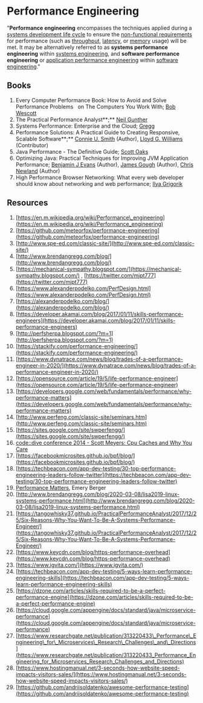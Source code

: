 # Performance Engineering

"**Performance engineering** encompasses the techniques applied during a [systems development life cycle](https://en.m.wikipedia.org/wiki/Systems_development_life_cycle) to ensure the [non-functional requirements](https://en.m.wikipedia.org/wiki/Non-functional_requirement) for performance \(such as [throughput](https://en.m.wikipedia.org/wiki/Throughput), [latency](https://en.m.wikipedia.org/wiki/Latency_%28engineering%29), or [memory](https://en.m.wikipedia.org/wiki/Computer_memory) usage\) will be met. It may be alternatively referred to as **systems performance engineering** within [systems engineering](https://en.m.wikipedia.org/wiki/Systems_engineering), and **software performance engineering** or [application performance engineering](https://en.m.wikipedia.org/wiki/Application_performance_engineering) within [software engineering](https://en.m.wikipedia.org/wiki/Software_engineering)."

## Books

1. Every Computer Performance Book: How to Avoid and Solve Performance Problems     on The Computers You Work With; [Bob Wescott](https://www.amazon.com/Bob-Wescott/e/B00C7CHP34/ref=dp_byline_cont_book_1) 
2. The Practical Performance Analyst**;** [Neil Gunther](https://www.amazon.co.uk/s/ref=dp_byline_sr_book_1?ie=UTF8&field-author=Neil+Gunther&text=Neil+Gunther&sort=relevancerank&search-alias=books-uk) 
3. Systems Performance: Enterprise and the Cloud; [Gregg](https://www.amazon.com/Brendan-Gregg/e/B004GG0SEW)
4. Performance Solutions: A Practical Guide to Creating Responsive, Scalable Software**;**  [Connie U. Smith](https://www.amazon.com/Connie-U-Smith/e/B001IQXC9Q/ref=dp_byline_cont_book_1)  \(Author\), [Lloyd G. Williams](https://www.amazon.com/s/ref=dp_byline_sr_book_2?ie=UTF8&field-author=Lloyd+G.+Williams&text=Lloyd+G.+Williams&sort=relevancerank&search-alias=books) \(Contributor\)
5. Java Performance - The Definitive Guide; [Scott Oaks](https://www.amazon.com/Scott-Oaks/e/B000APH2E2)
6. Optimizing Java: Practical Techniques for Improving JVM Application Performance;  [Benjamin J Evans](https://www.amazon.com/Benjamin-J-Evans/e/B07DGL1TM4/ref=dp_byline_cont_book_1)  \(Author\), [James Gough](https://www.amazon.com/s/ref=dp_byline_sr_book_2?ie=UTF8&field-author=James+Gough&text=James+Gough&sort=relevancerank&search-alias=books) \(Author\), [Chris Newland](https://www.amazon.com/Chris-Newland/e/B07L4YL11R/ref=dp_byline_cont_book_3)  \(Author\)
7. High Performance Browser Networking: What every web developer should know about networking and web performance; [Ilya Grigorik](https://www.amazon.com/Ilya-Grigorik/e/B00CNKCS1E/ref=dp_byline_cont_ebooks_1) 

## Resources

1. [https://en.m.wikipedia.org/wiki/Performance\_engineering](https://en.m.wikipedia.org/wiki/Performance_engineering)
2. [https://github.com/meteorfox/performance-engineering](https://github.com/meteorfox/performance-engineering)
3. [http://www.spe-ed.com/classic-site/](http://www.spe-ed.com/classic-site/)
4. [http://www.brendangregg.com/blog/](http://www.brendangregg.com/blog/)
5. [https://mechanical-sympathy.blogspot.com/](https://mechanical-sympathy.blogspot.com/) , [https://twitter.com/mjpt777](https://twitter.com/mjpt777)
6. [https://www.alexanderpodelko.com/PerfDesign.html](https://www.alexanderpodelko.com/PerfDesign.html)
7. [https://alexanderpodelko.com/blog/](https://alexanderpodelko.com/blog/)
8. [https://developer.akamai.com/blog/2017/01/11/skills-performance-engineers](https://developer.akamai.com/blog/2017/01/11/skills-performance-engineers)
9. [http://perfsherpa.blogspot.com/?m=1](http://perfsherpa.blogspot.com/?m=1)
10. [https://stackify.com/performance-engineering/](https://stackify.com/performance-engineering/)
11. [https://www.dynatrace.com/news/blog/trades-of-a-performance-engineer-in-2020/](https://www.dynatrace.com/news/blog/trades-of-a-performance-engineer-in-2020/)
12. [https://opensource.com/article/19/5/life-performance-engineer](https://opensource.com/article/19/5/life-performance-engineer)
13. [https://developers.google.com/web/fundamentals/performance/why-performance-matters](https://developers.google.com/web/fundamentals/performance/why-performance-matters)
14. [http://www.perfeng.com/classic-site/seminars.htm](http://www.perfeng.com/classic-site/seminars.htm)
15. [https://sites.google.com/site/swperfengg/](https://sites.google.com/site/swperfengg/)
16. [code::dive conference 2014 - Scott Meyers: Cpu Caches and Why You Care](https://www.youtube.com/watch?v=WDIkqP4JbkE)
17. [https://facebookmicrosites.github.io/bpf/blog/](https://facebookmicrosites.github.io/bpf/blog/)
18. [https://techbeacon.com/app-dev-testing/30-top-performance-engineering-leaders-follow-twitter](https://techbeacon.com/app-dev-testing/30-top-performance-engineering-leaders-follow-twitter)
19. [Performance Matters](https://youtu.be/r-TLSBdHe1A), Emery Berger
20. [http://www.brendangregg.com/blog/2020-03-08/lisa2019-linux-systems-performance.html](http://www.brendangregg.com/blog/2020-03-08/lisa2019-linux-systems-performance.html)
21. [https://tangowhisky37.github.io/PracticalPerformanceAnalyst/2017/12/25/Six-Reasons-Why-You-Want-To-Be-A-Systems-Performance-Engineer/](https://tangowhisky37.github.io/PracticalPerformanceAnalyst/2017/12/25/Six-Reasons-Why-You-Want-To-Be-A-Systems-Performance-Engineer/)
22. [https://www.keycdn.com/blog/https-performance-overhead](https://www.keycdn.com/blog/https-performance-overhead)
23. [https://www.igvita.com/](https://www.igvita.com/)
24. [https://techbeacon.com/app-dev-testing/5-ways-learn-performance-engineering-skills](https://techbeacon.com/app-dev-testing/5-ways-learn-performance-engineering-skills)
25. [https://dzone.com/articles/skills-required-to-be-a-perfect-performance-engine](https://dzone.com/articles/skills-required-to-be-a-perfect-performance-engine)
26. [https://cloud.google.com/appengine/docs/standard/java/microservice-performance](https://cloud.google.com/appengine/docs/standard/java/microservice-performance)
27. [https://www.researchgate.net/publication/313220433\_Performance\_Engineering\_for\_Microservices\_Research\_Challenges\_and\_Directions](https://www.researchgate.net/publication/313220433_Performance_Engineering_for_Microservices_Research_Challenges_and_Directions)
28. [https://www.hostingmanual.net/3-seconds-how-website-speed-impacts-visitors-sales/](https://www.hostingmanual.net/3-seconds-how-website-speed-impacts-visitors-sales/)
29. [https://github.com/andriisoldatenko/awesome-performance-testing](https://github.com/andriisoldatenko/awesome-performance-testing)

